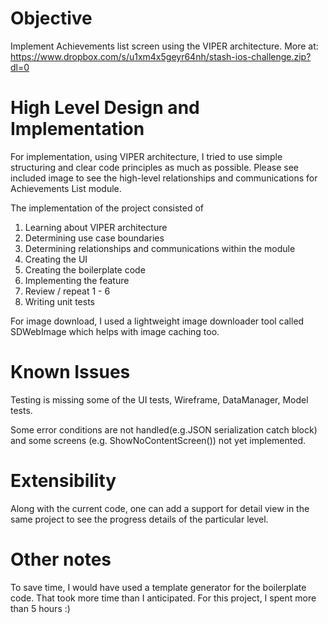 
# Objective
Implement Achievements list screen using the VIPER architecture.
More at: https://www.dropbox.com/s/u1xm4x5geyr64nh/stash-ios-challenge.zip?dl=0

# High Level Design and Implementation
For implementation, using VIPER architecture, I tried to use simple structuring and clear code principles as much as possible. Please see included image to see the high-level relationships and communications for Achievements List module.

The implementation of the project consisted of
1) Learning about VIPER architecture
2) Determining use case boundaries
3) Determining relationships and communications within the module
4) Creating the UI
5) Creating the boilerplate code
6) Implementing the feature
7) Review / repeat 1 - 6
8) Writing unit tests

For image download, I used a lightweight image downloader tool called SDWebImage which helps with image caching too.

# Known Issues
Testing is missing some of the UI tests, Wireframe, DataManager, Model tests.

Some error conditions are not handled(e.g.JSON serialization catch block) and some screens (e.g. ShowNoContentScreen()) not yet implemented.

# Extensibility
Along with the current code, one can add a support for detail view in the same project to see the progress details of the particular level.

# Other notes
To save time, I would have used a template generator for the boilerplate code. That took more time than I anticipated. For this project, I spent more than 5 hours :)

